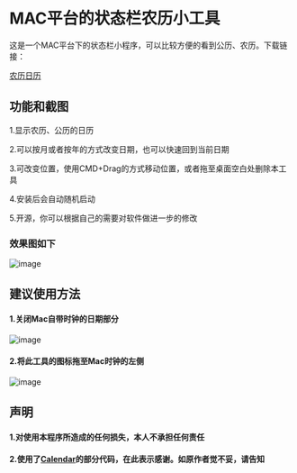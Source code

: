 # MAC平台的状态栏农历小工具
这是一个MAC平台下的状态栏小程序，可以比较方便的看到公历、农历。下载链接：

[农历日历](https://github.com/zfdang/chinese-lunar-calendar-for-mac/releases)

## 功能和截图
1.显示农历、公历的日历

2.可以按月或者按年的方式改变日期，也可以快速回到当前日期

3.可改变位置，使用CMD+Drag的方式移动位置，或者拖至桌面空白处删除本工具

4.安装后会自动随机启动

5.开源，你可以根据自己的需要对软件做进一步的修改 

### 效果图如下
![image](http://blog.zfdang.com/wp-content/uploads/2014/09/snapshot2.jpg)

## 建议使用方法
#### 1.关闭Mac自带时钟的日期部分

![image](http://blog.zfdang.com/wp-content/uploads/2014/09/snapshot3.jpg)

#### 2.将此工具的图标拖至Mac时钟的左侧

![image](http://blog.zfdang.com/wp-content/uploads/2014/09/snapshot1.jpg)

## 声明
#### 1.对使用本程序所造成的任何损失，本人不承担任何责任
#### 2.使用了[Calendar](https://github.com/tanhaogg/Calendar)的部分代码，在此表示感谢。如原作者觉不妥，请告知



